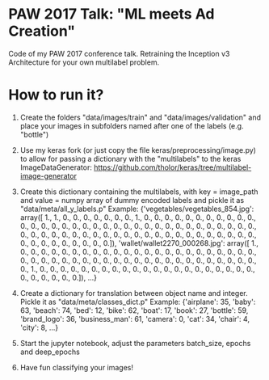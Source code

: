 # PAW 2017 Talk: "ML meets Ad Creation"
Code of my PAW 2017 conference talk. Retraining the Inception v3 Architecture for your own multilabel problem. 

# How to run it? 
1. Create the folders "data/images/train" and "data/images/validation" and place your images in subfolders named after one of the labels (e.g. "bottle")
2. Use my keras fork (or just copy the file keras/preprocessing/image.py) to allow for passing a dictionary with the "multilabels" to the keras ImageDataGenerator: https://github.com/tholor/keras/tree/multilabel-image-generator
2. Create this dictionary containing the multilabels, with key = image_path and value = numpy array of dummy encoded labels and pickle it as "data/meta/all_y_labels.p"
Example: 
{'vegetables/vegetables_854.jpg': array([ 1.,  1.,  0.,  0.,  0.,  0.,  0.,  0.,  0.,  1.,  0.,  0.,  0.,
         0.,  0.,  0.,  0.,  0.,  0.,  0.,  0.,  0.,  0.,  0.,  0.,  0.,
         0.,  0.,  0.,  0.,  0.,  0.,  0.,  0.,  0.,  0.,  0.,  0.,  0.,
         0.,  0.,  0.,  0.,  0.,  0.,  0.,  0.,  0.,  0.,  0.,  0.,  0.,
         0.,  0.,  0.,  0.,  0.,  0.,  0.,  0.,  0.,  0.,  0.,  0.,  0.,
         0.,  0.,  0.,  0.,  0.,  0.,  0.,  0.,  0.,  0.,  0.]),
 'wallet/wallet2270_000268.jpg': array([ 1.,  0.,  0.,  0.,  0.,  0.,  0.,  0.,  0.,  0.,  0.,  0.,  0.,
         0.,  0.,  0.,  0.,  0.,  0.,  0.,  0.,  0.,  0.,  0.,  0.,  0.,
         0.,  0.,  0.,  0.,  0.,  0.,  0.,  0.,  0.,  0.,  0.,  0.,  0.,
         0.,  0.,  0.,  0.,  0.,  0.,  0.,  0.,  0.,  1.,  0.,  0.,  0.,
         0.,  0.,  0.,  0.,  0.,  0.,  0.,  0.,  0.,  0.,  0.,  0.,  0.,
         0.,  0.,  0.,  0.,  0.,  0.,  0.,  0.,  0.,  0.,  0.]), 
...} 


4. Create a dictionary for translation between object name and integer. Pickle it as "data/meta/classes_dict.p"
Example:
{'airplane': 35,
 'baby': 63,
 'beach': 74,
 'bed': 12,
 'bike': 62,
 'boat': 17,
 'book': 27,
 'bottle': 59,
 'brand_logo': 36,
 'business_man': 61,
 'camera': 0,
 'cat': 34,
 'chair': 4,
 'city': 8,
...}
5. Start the jupyter notebook, adjust the parameters batch_size, epochs and deep_epochs
6. Have fun classifying your images!
